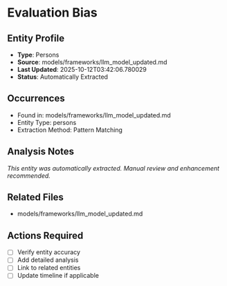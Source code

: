 # Evaluation Bias

## Entity Profile
- **Type**: Persons
- **Source**: models/frameworks/llm_model_updated.md
- **Last Updated**: 2025-10-12T03:42:06.780029
- **Status**: Automatically Extracted

## Occurrences
- Found in: models/frameworks/llm_model_updated.md
- Entity Type: persons
- Extraction Method: Pattern Matching

## Analysis Notes
*This entity was automatically extracted. Manual review and enhancement recommended.*

## Related Files
- models/frameworks/llm_model_updated.md

## Actions Required
- [ ] Verify entity accuracy
- [ ] Add detailed analysis
- [ ] Link to related entities
- [ ] Update timeline if applicable
